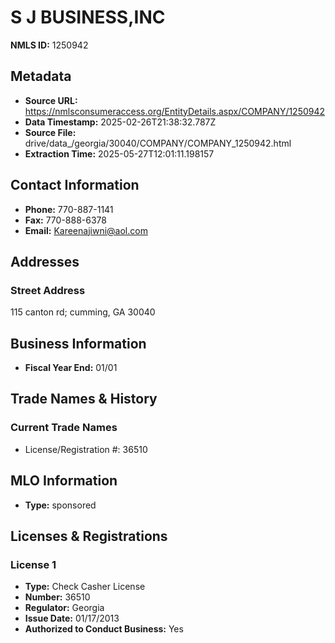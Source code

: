 # S J BUSINESS,INC

**NMLS ID:** 1250942

## Metadata
- **Source URL:** https://nmlsconsumeraccess.org/EntityDetails.aspx/COMPANY/1250942
- **Data Timestamp:** 2025-02-26T21:38:32.787Z
- **Source File:** drive/data_/georgia/30040/COMPANY/COMPANY_1250942.html
- **Extraction Time:** 2025-05-27T12:01:11.198157

## Contact Information
- **Phone:** 770-887-1141
- **Fax:** 770-888-6378
- **Email:** Kareenajiwni@aol.com

## Addresses
### Street Address
115 canton rd; cumming, GA 30040

## Business Information
- **Fiscal Year End:** 01/01

## Trade Names & History
### Current Trade Names
- License/Registration #: 36510

## MLO Information
- **Type:** sponsored

## Licenses & Registrations

### License 1
- **Type:** Check Casher License
- **Number:** 36510
- **Regulator:** Georgia
- **Issue Date:** 01/17/2013
- **Authorized to Conduct Business:** Yes
